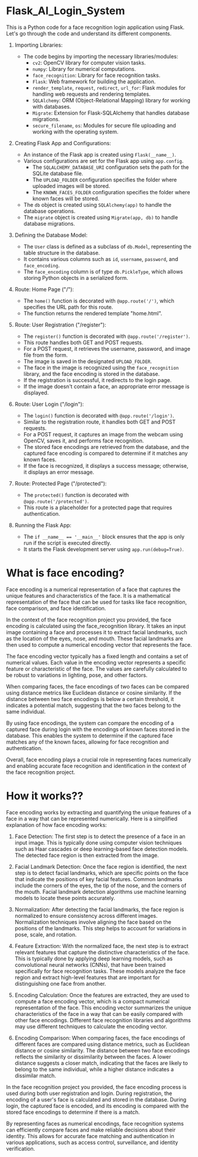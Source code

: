 ﻿# Flask_AI_Login_System

This is a Python code for a face recognition login application using Flask. Let's go through the code and understand its different components.

1. Importing Libraries:
   - The code begins by importing the necessary libraries/modules:
     - `cv2`: OpenCV library for computer vision tasks.
     - `numpy`: Library for numerical computations.
     - `face_recognition`: Library for face recognition tasks.
     - `Flask`: Web framework for building the application.
     - `render_template`, `request`, `redirect`, `url_for`: Flask modules for handling web requests and rendering templates.
     - `SQLAlchemy`: ORM (Object-Relational Mapping) library for working with databases.
     - `Migrate`: Extension for Flask-SQLAlchemy that handles database migrations.
     - `secure_filename`, `os`: Modules for secure file uploading and working with the operating system.

2. Creating Flask App and Configurations:
   - An instance of the Flask app is created using `Flask(__name__)`.
   - Various configurations are set for the Flask app using `app.config`.
     - The `SQLALCHEMY_DATABASE_URI` configuration sets the path for the SQLite database file.
     - The `UPLOAD_FOLDER` configuration specifies the folder where uploaded images will be stored.
     - The `KNOWN_FACES_FOLDER` configuration specifies the folder where known faces will be stored.
   - The `db` object is created using `SQLAlchemy(app)` to handle the database operations.
   - The `migrate` object is created using `Migrate(app, db)` to handle database migrations.

3. Defining the Database Model:
   - The `User` class is defined as a subclass of `db.Model`, representing the table structure in the database.
   - It contains various columns such as `id`, `username`, `password`, and `face_encoding`.
   - The `face_encoding` column is of type `db.PickleType`, which allows storing Python objects in a serialized form.

4. Route: Home Page ("/"):
   - The `home()` function is decorated with `@app.route('/')`, which specifies the URL path for this route.
   - The function returns the rendered template "home.html".

5. Route: User Registration ("/register"):
   - The `register()` function is decorated with `@app.route('/register')`.
   - This route handles both GET and POST requests.
   - For a POST request, it retrieves the username, password, and image file from the form.
   - The image is saved in the designated `UPLOAD_FOLDER`.
   - The face in the image is recognized using the `face_recognition` library, and the face encoding is stored in the database.
   - If the registration is successful, it redirects to the login page.
   - If the image doesn't contain a face, an appropriate error message is displayed.

6. Route: User Login ("/login"):
   - The `login()` function is decorated with `@app.route('/login')`.
   - Similar to the registration route, it handles both GET and POST requests.
   - For a POST request, it captures an image from the webcam using OpenCV, saves it, and performs face recognition.
   - The stored face encodings are retrieved from the database, and the captured face encoding is compared to determine if it matches any known faces.
   - If the face is recognized, it displays a success message; otherwise, it displays an error message.

7. Route: Protected Page ("/protected"):
   - The `protected()` function is decorated with `@app.route('/protected')`.
   - This route is a placeholder for a protected page that requires authentication.

8. Running the Flask App:
   - The `if __name__ == '__main__'` block ensures that the app is only run if the script is executed directly.
   - It starts the Flask development server using `app.run(debug=True)`.

# What is face encoding?

Face encoding is a numerical representation of a face that captures the unique features and characteristics of the face. It is a mathematical representation of the face that can be used for tasks like face recognition, face comparison, and face identification.

In the context of the face recognition project you provided, the face encoding is calculated using the face_recognition library. It takes an input image containing a face and processes it to extract facial landmarks, such as the location of the eyes, nose, and mouth. These facial landmarks are then used to compute a numerical encoding vector that represents the face.

The face encoding vector typically has a fixed length and contains a set of numerical values. Each value in the encoding vector represents a specific feature or characteristic of the face. The values are carefully calculated to be robust to variations in lighting, pose, and other factors.

When comparing faces, the face encodings of two faces can be compared using distance metrics like Euclidean distance or cosine similarity. If the distance between two face encodings is below a certain threshold, it indicates a potential match, suggesting that the two faces belong to the same individual.

By using face encodings, the system can compare the encoding of a captured face during login with the encodings of known faces stored in the database. This enables the system to determine if the captured face matches any of the known faces, allowing for face recognition and authentication.

Overall, face encoding plays a crucial role in representing faces numerically and enabling accurate face recognition and identification in the context of the face recognition project.

# How it works??

Face encoding works by extracting and quantifying the unique features of a face in a way that can be represented numerically. Here is a simplified explanation of how face encoding works:

1. Face Detection: The first step is to detect the presence of a face in an input image. This is typically done using computer vision techniques such as Haar cascades or deep learning-based face detection models. The detected face region is then extracted from the image.

2. Facial Landmark Detection: Once the face region is identified, the next step is to detect facial landmarks, which are specific points on the face that indicate the positions of key facial features. Common landmarks include the corners of the eyes, the tip of the nose, and the corners of the mouth. Facial landmark detection algorithms use machine learning models to locate these points accurately.

3. Normalization: After detecting the facial landmarks, the face region is normalized to ensure consistency across different images. Normalization techniques involve aligning the face based on the positions of the landmarks. This step helps to account for variations in pose, scale, and rotation.

4. Feature Extraction: With the normalized face, the next step is to extract relevant features that capture the distinctive characteristics of the face. This is typically done by applying deep learning models, such as convolutional neural networks (CNNs), that have been trained specifically for face recognition tasks. These models analyze the face region and extract high-level features that are important for distinguishing one face from another.

5. Encoding Calculation: Once the features are extracted, they are used to compute a face encoding vector, which is a compact numerical representation of the face. This encoding vector summarizes the unique characteristics of the face in a way that can be easily compared with other face encodings. Different face recognition libraries and algorithms may use different techniques to calculate the encoding vector.

6. Encoding Comparison: When comparing faces, the face encodings of different faces are compared using distance metrics, such as Euclidean distance or cosine similarity. The distance between two face encodings reflects the similarity or dissimilarity between the faces. A lower distance suggests a closer match, indicating that the faces are likely to belong to the same individual, while a higher distance indicates a dissimilar match.

In the face recognition project you provided, the face encoding process is used during both user registration and login. During registration, the encoding of a user's face is calculated and stored in the database. During login, the captured face is encoded, and its encoding is compared with the stored face encodings to determine if there is a match.

By representing faces as numerical encodings, face recognition systems can efficiently compare faces and make reliable decisions about their identity. This allows for accurate face matching and authentication in various applications, such as access control, surveillance, and identity verification.
